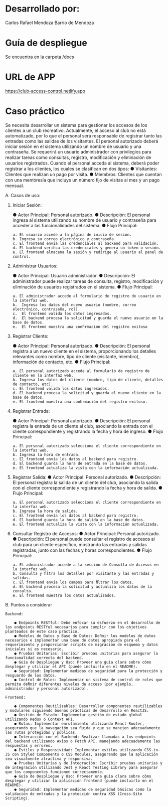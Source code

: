 # Desarrollado por:

Carlos Rafael Mendoza Barrio de Mendoza

# Guía de despliegue

Se encuentra en la carpeta /docs

# URL de APP

https://club-access-control.netlify.app

# Caso práctico

Se necesita desarrollar un sistema para gestionar los accesos de los clientes a un club recreativo. Actualmente, el acceso al club no está automatizado, por lo que el personal será responsable de registrar tanto las entradas como las salidas de los visitantes.
El personal autorizado deberá iniciar sesión en el sistema utilizando un nombre de usuario y una contraseña. Se requerirá un usuario administrador con privilegios para realizar tareas como consultas, registro, modiﬁcación y eliminación de usuarios registrados.
Cuando el personal acceda al sistema, deberá poder registrar a los clientes, los cuales se clasiﬁcan en dos tipos:
● Visitantes: Clientes que realizan un pago por visita.
● Miembros: Clientes que cuentan con una membresía que incluye un número ﬁjo de visitas al mes y un pago mensual.

A. Casos de uso:

1.  Iniciar Sesión:

    ● Actor Principal: Personal autorizado.
    ● Descripción: El personal ingresa al sistema utilizando su nombre de usuario y contraseña para acceder a las funcionalidades del sistema.
    ● Flujo Principal:

        a. El usuario accede a la página de inicio de sesión.
        b. Ingresa su correo electrónico y contraseña.
        c. El frontend envía las credenciales al backend para validación.
        d. El backend veriﬁca las credenciales y genera un token o sesión.
        e. El frontend almacena la sesión y redirige al usuario al panel de control.

2.  Administrar Usuarios:

    ● Actor Principal: Usuario administrador.
    ● Descripción: El administrador puede realizar tareas de consulta, registro, modiﬁcación y eliminación de usuarios registrados en el sistema.
    ● Flujo Principal:

        a. El administrador accede al formulario de registro de usuario en la interfaz web.
        b.	Ingresa los datos del nuevo usuario (nombre, correo electrónico, contraseña, rol).
        c.	El frontend valida los datos ingresados.
        d.	El backend procesa la solicitud y guarda el nuevo usuario en la base de datos.
        e.	El frontend muestra una conﬁrmación del registro exitoso

3.  Registrar Cliente:

    ● Actor Principal: Personal autorizado.
    ● Descripción: El personal registra a un nuevo cliente en el sistema, proporcionando los detalles relevantes como nombre, tipo de cliente (visitante, miembro), información de contacto, etc.
    ● Flujo Principal:

        a. El personal autorizado accede al formulario de registro de cliente en la interfaz web.
        b. Ingresa los datos del cliente (nombre, tipo de cliente, detalles de contacto, etc).
        c. El frontend valida los datos ingresados.
        d. El backend procesa la solicitud y guarda el nuevo cliente en la base de datos.
        e. El frontend muestra una conﬁrmación del registro exitoso.

4.  Registrar Entrada:

    ● Actor Principal: Personal autorizado.
    ● Descripción: El personal registra la entrada de un cliente al club, asociando la entrada con el cliente correspondiente y registrando la fecha y hora de ingreso.
    ● Flujo Principal:

        a. El personal autorizado selecciona el cliente correspondiente en la interfaz web.
        b. Ingresa la hora de entrada.
        c. El frontend envía los datos al backend para registro.
        d. El backend guarda la hora de entrada en la base de datos.
        e. El frontend actualiza la vista con la información actualizada.

5.  Registrar Salida:
    ● Actor Principal: Personal autorizado.
    ● Descripción: El personal registra la salida de un cliente del club, asociando la salida con el cliente correspondiente y registrando la fecha y hora de salida.
    ● Flujo Principal:

        a. El personal autorizado selecciona el cliente correspondiente en la interfaz web.
        b. Ingresa la hora de salida.
        c. El frontend envía los datos al backend para registro.
        d. El backend guarda la hora de salida en la base de datos.
        e. El frontend actualiza la vista con la información actualizada.

6.  Consultar Registro de Accesos:
    ● Actor Principal: Personal autorizado.
    ● Descripción: El personal puede consultar el registro de accesos al club para un cliente especíﬁco, mostrando las entradas y salidas registradas, junto con las fechas y horas correspondientes.
    ● Flujo Principal:

        a. El administrador accede a la sección de Consulta de Accesos en la interfaz web.
        b. Consulta y ﬁltra los detalles por visitante y las entradas y salidas.
        c. El frontend envía los campos para ﬁltrar los datos.
        d. El backend procesa la solicitud y actualiza los datos de la consulta.
        e. El frontend muestra los datos actualizados.

B. Puntos a considerar

    Backend:

        ● Endpoints RESTful: Debe enfocar su esfuerzo en el desarrollo de los endpoints RESTful necesarios para cumplir con los objetivos planteados de este caso práctico.
        ● Modelos de Datos y Base de Datos: Deﬁnir los modelos de datos necesarios e implementar una base de datos apropiada para el requerimiento y proporcionar scripts de migración de esquema y datos iniciales si es necesario.
        ● Pruebas Unitarias: Escribir pruebas unitarias para asegurar la funcionalidad correcta del backend.
        ● Guía de Despliegue y Uso: Proveer una guía clara sobre cómo desplegar y utilizar el API (puede incluirlo en el README).
        ● Seguridad: Implementar medidas de seguridad para la protección y resguardo de los datos.
        ● Control de Roles: Implementar un sistema de control de roles que permita deﬁnir diferentes niveles de acceso (por ejemplo, administrador y personal autorizado).

    Frontend:

        ● Componentes Reutilizables: Desarrollar componentes reutilizables y modulares siguiendo buenas prácticas de desarrollo en ReactJS.
        ● Gestión de Estado: Implementar gestión de estado global utilizando Redux o Context API.
        ● Rutas: Implementar enrutamiento utilizando React Router, asegurando que la navegación sea ﬂuida y que se manejen adecuadamente las rutas protegidas y públicas.
        ● Interacción con el Backend: Realizar llamadas a los endpoints del backend utilizando Axios o Fetch API, manejando adecuadamente las respuestas y errores.
        ● Estilos y Responsividad: Implementar estilos utilizando CSS-in-JS con Styled Components o CSS Modules, asegurando que la aplicación sea visualmente atractiva y responsiva.
        ● Pruebas Unitarias y de Integración: Escribir pruebas unitarias y de integración utilizando Jest y React Testing Library para asegurar que los componentes funcionen correctamente.
        ● Guía de Despliegue y Uso: Proveer una guía clara sobre cómo desplegar y utilizar la aplicación frontend (puede incluirlo en el README).
        ● Seguridad: Implementar medidas de seguridad básicas como la validación de entradas y la protección contra XSS (Cross-Site Scripting).
